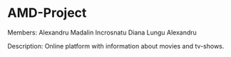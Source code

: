 # AMD-Project

Members:
Alexandru Madalin
Incrosnatu Diana
Lungu Alexandru

Description:
Online platform with information about movies and tv-shows.
